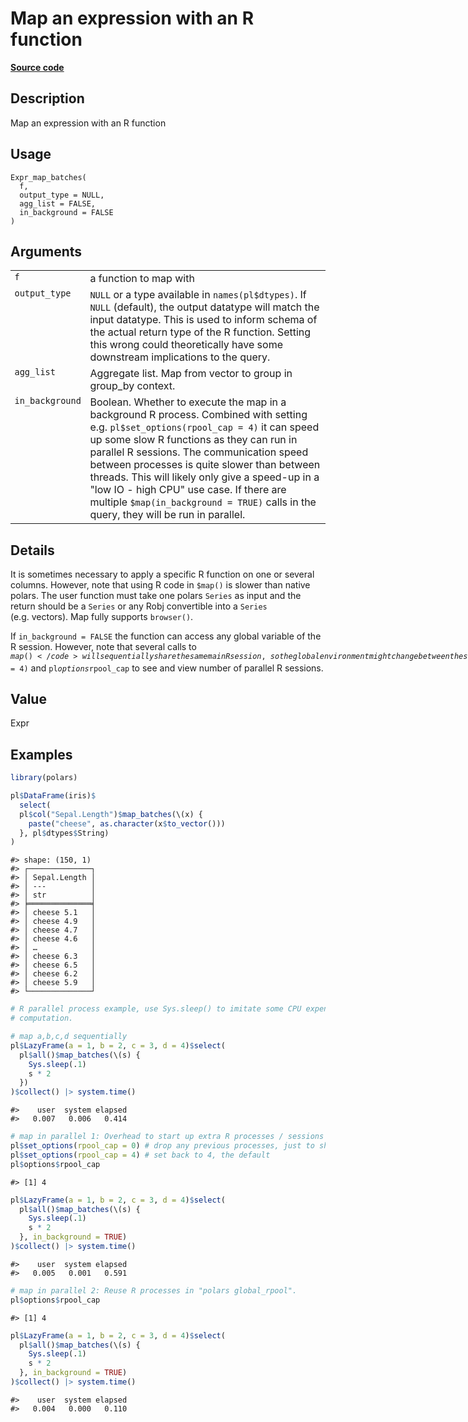 
# Map an expression with an R function

[**Source code**](https://github.com/pola-rs/r-polars/tree/main/R/expr__expr.R#L708)

## Description

Map an expression with an R function

## Usage

<pre><code class='language-R'>Expr_map_batches(
  f,
  output_type = NULL,
  agg_list = FALSE,
  in_background = FALSE
)
</code></pre>

## Arguments

<table>
<tr>
<td style="white-space: nowrap; font-family: monospace; vertical-align: top">
<code id="Expr_map_batches_:_f">f</code>
</td>
<td>
a function to map with
</td>
</tr>
<tr>
<td style="white-space: nowrap; font-family: monospace; vertical-align: top">
<code id="Expr_map_batches_:_output_type">output_type</code>
</td>
<td>
<code>NULL</code> or a type available in <code>names(pl$dtypes)</code>.
If <code>NULL</code> (default), the output datatype will match the input
datatype. This is used to inform schema of the actual return type of the
R function. Setting this wrong could theoretically have some downstream
implications to the query.
</td>
</tr>
<tr>
<td style="white-space: nowrap; font-family: monospace; vertical-align: top">
<code id="Expr_map_batches_:_agg_list">agg_list</code>
</td>
<td>
Aggregate list. Map from vector to group in group_by context.
</td>
</tr>
<tr>
<td style="white-space: nowrap; font-family: monospace; vertical-align: top">
<code id="Expr_map_batches_:_in_background">in_background</code>
</td>
<td>
Boolean. Whether to execute the map in a background R process. Combined
with setting e.g. <code>pl$set_options(rpool_cap = 4)</code> it can
speed up some slow R functions as they can run in parallel R sessions.
The communication speed between processes is quite slower than between
threads. This will likely only give a speed-up in a "low IO - high CPU"
use case. If there are multiple
<code style="white-space: pre;">$map(in_background = TRUE)</code> calls
in the query, they will be run in parallel.
</td>
</tr>
</table>

## Details

It is sometimes necessary to apply a specific R function on one or
several columns. However, note that using R code in
<code style="white-space: pre;">$map()</code> is slower than native
polars. The user function must take one polars <code>Series</code> as
input and the return should be a <code>Series</code> or any Robj
convertible into a <code>Series</code> (e.g. vectors). Map fully
supports <code>browser()</code>.

If <code>in_background = FALSE</code> the function can access any global
variable of the R session. However, note that several calls to
<code style="white-space: pre;">$map()</code> will sequentially share
the same main R session, so the global environment might change between
the start of the query and the moment a <code>map()</code> call is
evaluated. Any native polars computations can still be executed
meanwhile. If <code>in_background = TRUE</code>, the map will run in one
or more other R sessions and will not have access to global variables.
Use <code>pl$set_options(rpool_cap = 4)</code> and
<code>pl$options$rpool_cap</code> to see and view number of parallel R
sessions.

## Value

Expr

## Examples

``` r
library(polars)

pl$DataFrame(iris)$
  select(
  pl$col("Sepal.Length")$map_batches(\(x) {
    paste("cheese", as.character(x$to_vector()))
  }, pl$dtypes$String)
)
```

    #> shape: (150, 1)
    #> ┌──────────────┐
    #> │ Sepal.Length │
    #> │ ---          │
    #> │ str          │
    #> ╞══════════════╡
    #> │ cheese 5.1   │
    #> │ cheese 4.9   │
    #> │ cheese 4.7   │
    #> │ cheese 4.6   │
    #> │ …            │
    #> │ cheese 6.3   │
    #> │ cheese 6.5   │
    #> │ cheese 6.2   │
    #> │ cheese 5.9   │
    #> └──────────────┘

``` r
# R parallel process example, use Sys.sleep() to imitate some CPU expensive
# computation.

# map a,b,c,d sequentially
pl$LazyFrame(a = 1, b = 2, c = 3, d = 4)$select(
  pl$all()$map_batches(\(s) {
    Sys.sleep(.1)
    s * 2
  })
)$collect() |> system.time()
```

    #>    user  system elapsed 
    #>   0.007   0.006   0.414

``` r
# map in parallel 1: Overhead to start up extra R processes / sessions
pl$set_options(rpool_cap = 0) # drop any previous processes, just to show start-up overhead
pl$set_options(rpool_cap = 4) # set back to 4, the default
pl$options$rpool_cap
```

    #> [1] 4

``` r
pl$LazyFrame(a = 1, b = 2, c = 3, d = 4)$select(
  pl$all()$map_batches(\(s) {
    Sys.sleep(.1)
    s * 2
  }, in_background = TRUE)
)$collect() |> system.time()
```

    #>    user  system elapsed 
    #>   0.005   0.001   0.591

``` r
# map in parallel 2: Reuse R processes in "polars global_rpool".
pl$options$rpool_cap
```

    #> [1] 4

``` r
pl$LazyFrame(a = 1, b = 2, c = 3, d = 4)$select(
  pl$all()$map_batches(\(s) {
    Sys.sleep(.1)
    s * 2
  }, in_background = TRUE)
)$collect() |> system.time()
```

    #>    user  system elapsed 
    #>   0.004   0.000   0.110
